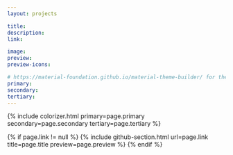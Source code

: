 ```yaml
---
layout: projects

title: 
description: 
link: 

image: 
preview: 
preview-icons: 

# https://material-foundation.github.io/material-theme-builder/ for the palette, just pass the relevant img!
primary: 
secondary: 
tertiary: 
---
```


{% include colorizer.html primary=page.primary secondary=page.secondary tertiary=page.tertiary %}

{% if page.link != null %}
{% include github-section.html url=page.link title=page.title preview=page.preview %}
{% endif %}
